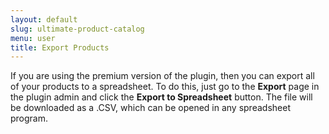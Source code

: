 ```yaml
---
layout: default
slug: ultimate-product-catalog
menu: user
title: Export Products
---
```

If you are using the premium version of the plugin, then you can export all of your products to a spreadsheet. To do this, just go to the **Export** page in the plugin admin and click the **Export to Spreadsheet** button. The file will be downloaded as a .CSV, which can be opened in any spreadsheet program.